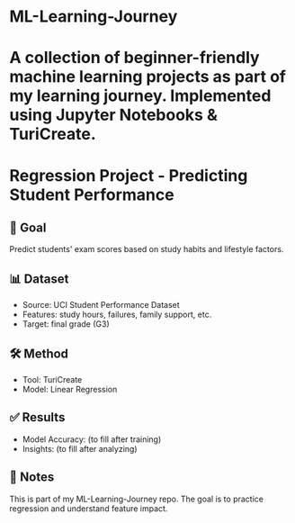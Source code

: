 # ML-Learning-Journey
A collection of beginner-friendly machine learning projects as part of my learning journey. Implemented using Jupyter Notebooks &amp; TuriCreate.
=======
# Regression Project - Predicting Student Performance

## 📌 Goal
Predict students' exam scores based on study habits and lifestyle factors.

## 📊 Dataset
- Source: UCI Student Performance Dataset
- Features: study hours, failures, family support, etc.
- Target: final grade (G3)

## 🛠️ Method
- Tool: TuriCreate
- Model: Linear Regression

## ✅ Results
- Model Accuracy: (to fill after training)
- Insights: (to fill after analyzing)

## 📖 Notes
This is part of my ML-Learning-Journey repo. The goal is to practice regression and understand feature impact.
